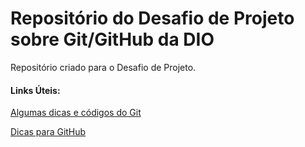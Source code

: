 # Repositório do Desafio de Projeto sobre Git/GitHub da DIO
Repositório criado para o Desafio de Projeto.



#### Links Úteis:

[Algumas dicas e códigos do Git](https://github.com/JamesBandeira/dio-desafio-github-primeiro-repositorio/blob/main/Introdu%C3%A7%C3%A3o%20ao%20Git%20e%20GitHub/Algumas%20dicas%20e%20c%C3%B3digos%20do%20GIt/Pontos%20importantes%20para%20uso%20do%20Git.txt)

[Dicas para GitHub](https://github.com/JamesBandeira/dio-desafio-github-primeiro-repositorio/blob/main/Introdu%C3%A7%C3%A3o%20ao%20Git%20e%20GitHub/DIcas%20para%20GitHub/Links%20%C3%9Ateis%20para%20dicas%20no%20GitHub.txt)
